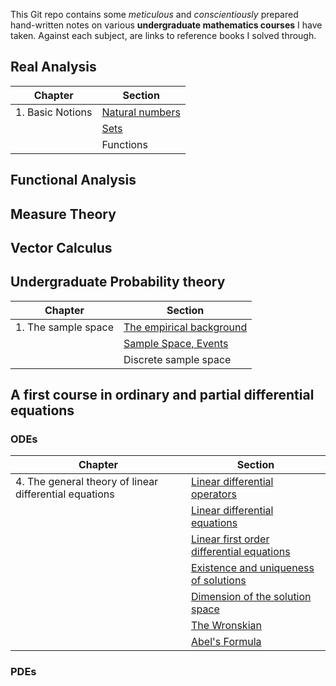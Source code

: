 This Git repo contains some *meticulous* and *conscientiously* prepared hand-written notes on various **undergraduate mathematics courses** I have taken. Against each subject, are links to reference books I solved through.

## Real Analysis

| Chapter | Section |
| --- | --- |
| 1. Basic Notions  | [Natural numbers](https://github.com/quantophile/math/blob/master/Real%20Analysis/01-1-natural_numbers.pdf) |
| | [Sets](https://github.com/quantophile/math/blob/master/Real%20Analysis/01-2-set_theory.pdf)|
| | Functions |

## Functional Analysis
## Measure Theory
## Vector Calculus
## Undergraduate Probability theory

| Chapter | Section |
| --- | --- |
| 1. The sample space  | [The empirical background](https://github.com/quantophile/math/blob/master/Probability%20Theory/01-1-the_empirical_background.pdf) |
| | [Sample Space, Events](https://github.com/quantophile/math/blob/master/Probability%20Theory/01-2-the_sample_space_and_events.pdf)|
| | Discrete sample space |

## A first course in ordinary and partial differential equations

### ODEs

| Chapter | Section |
| --- | --- |
| 4. The general theory of linear differential equations  | [Linear differential operators](https://github.com/quantophile/math/blob/master/ODEs%20and%20PDEs/04-01-linear_differential_operators.pdf) |
| | [Linear differential equations](https://github.com/quantophile/math/blob/master/ODEs%20and%20PDEs/04-2-Linear_differential_equations.pdf)|
| | [Linear first order differential equations](https://github.com/quantophile/math/blob/master/ODEs%20and%20PDEs/04-3-Linear_first_order_differential_equations.pdf)|
| | [Existence and uniqueness of solutions](https://github.com/quantophile/math/blob/master/ODEs%20and%20PDEs/04-4-existence_and_uniqueness_of_solutions.pdf)|
| | [Dimension of the solution space](https://github.com/quantophile/math/blob/master/ODEs%20and%20PDEs/04-5-dimension_of_the_solution_space.pdf)|
| | [The Wronskian](https://github.com/quantophile/math/blob/master/ODEs%20and%20PDEs/04-6-the_wronskian.pdf)|
| | [Abel's Formula](https://github.com/quantophile/math/blob/master/ODEs%20and%20PDEs/04-7_abels_formula.pdf)|

### PDEs
